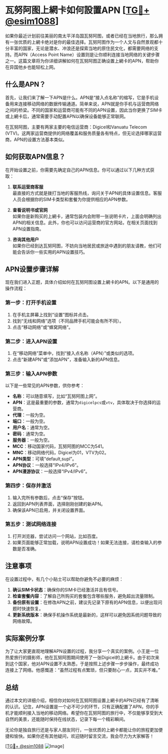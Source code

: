 # 瓦努阿图上網卡如何設置APN [[TG💪+ @esim1088](https://t.me/s/esim1088)]

如果你最近计划前往美丽的南太平洋岛国瓦努阿图，或者已经在当地旅行，那么拥有一张优质的上網卡绝对是你的最佳选择。瓦努阿图作为一个人文与自然景观都十分丰富的国家，无论是潜水、冲浪还是探索当地的原住民文化，都需要网络的支持。而APN（Access Point Name）设置则是让你顺利连接当地网络的关键步骤之一。这篇文章将为你详细讲解如何在瓦努阿图正确设置上網卡的APN，帮助你在异国他乡也能轻松上网。

## 什么是APN？

首先，让我们来了解一下APN是什么。APN是“接入点名称”的缩写，它是手机设备用来连接移动网络的数据传输通道。简单来说，APN就是你手机与运营商网络之间的桥梁。不同的国家和运营商可能有不同的APN设置，因此当你更换了SIM卡或上網卡后，通常需要手动配置APN以确保设备能够正常联网。

在瓦努阿图，主要有两家主要的电信运营商：Digicel和Vanuatu Telecom (VTV)。这两家运营商提供的网络覆盖和服务质量各有特点，但无论选择哪家运营商，APN的设置方法基本类似。

## 如何获取APN信息？

在开始设置之前，你需要先确定自己的APN信息。你可以通过以下几种方式获取：

1. **联系运营商客服**  
   最直接的方式就是拨打当地的客服热线，询问关于APN的具体设置信息。客服人员会根据你的SIM卡类型和套餐为你提供相应的APN参数。

2. **查看说明书或官网**  
   如果你是新购买的上網卡，通常包装内会附带一张说明卡片，上面会明确列出APN的相关信息。此外，你也可以访问运营商的官方网站，在相关页面找到APN设置指南。

3. **咨询其他用户**  
   如果你已经到达瓦努阿图，不妨向当地居民或旅途中遇到的朋友请教，他们可能会告诉你一些实用的APN设置技巧。

## APN设置步骤详解

现在我们进入正题，具体介绍如何在瓦努阿图设置上網卡的APN。以下是通用的操作流程：

### 第一步：打开手机设置

1. 在手机主屏幕上找到“设置”图标并点击。
2. 找到“无线和网络”选项（不同品牌手机可能会有所不同）。
3. 点击“移动网络”或“蜂窝网络”。

### 第二步：进入APN设置

1. 在“移动网络”菜单中，找到“接入点名称（APN）”或类似的选项。
2. 点击“新建APN”或“添加APN”，准备输入新的APN信息。

### 第三步：输入APN参数

以下是一些常见的APN参数，供你参考：

- **名称**：可以随意填写，比如“瓦努阿图上网”。
- **APN**：这是最重要的参数，通常为`digicelpcs`或`vtv`，具体取决于你选择的运营商。
- **代理**：一般为空。
- **端口**：一般为空。
- **用户名**：通常为空。
- **密码**：通常为空。
- **服务器**：一般为空。
- **MCC**：移动国家代码，瓦努阿图的MCC为541。
- **MNC**：移动网络代码，Digicel为01，VTV为02。
- **APN类型**：可填“default,supl”。
- **APN协议**：一般选择“IPv4/IPv6”。
- **APN漫游协议**：一般选择“IPv4/IPv6”。

### 第四步：保存并激活

1. 输入完所有参数后，点击“保存”按钮。
2. 返回到APN列表界面，选择刚刚创建的新APN。
3. 确保该APN已启用，并关闭设置界面。

### 第五步：测试网络连接

1. 打开浏览器，尝试访问一个网站，比如百度。
2. 如果页面能够正常加载，说明APN设置成功！如果无法连接，请检查输入的参数是否准确。

## 注意事项

在设置过程中，有几个小贴士可以帮助你避免不必要的麻烦：

1. **确认SIM卡状态**：确保你的SIM卡已经激活并且有信号。
2. **检查套餐内容**：了解自己所购买的套餐包含哪些服务，避免超出流量限制。
3. **备份原有设置**：在修改APN之前，建议先记录下原有的APN信息，以便出现问题时快速恢复。
4. **更新系统版本**：确保手机操作系统是最新的，这样可以避免因系统问题导致的网络故障。

## 实际案例分享

为了让大家更直观地理解APN设置的过程，我分享一个真实的案例。小王是一位热爱旅行的摄影师，他在瓦努阿图期间使用了一张Digicel的上網卡。由于初次来到这个国家，他对APN设置不太熟悉，于是按照上述步骤一步步操作，最终成功连接上了网络。他感慨道：“虽然过程有点繁琐，但只要耐心一点，其实并不难。”

## 总结

通过本文的详细介绍，相信你对如何在瓦努阿图设置上網卡的APN已经有了清晰的认识。记住，APN设置是一个必不可少的环节，只有正确配置了APN，你的手机才能顺利接入当地的移动网络。希望你在瓦努阿图的旅行中，不仅能够享受到大自然的美景，还能随时保持在线状态，记录下每一个精彩瞬间。

无论你是独自旅行还是与家人朋友同行，一张优质的上網卡都能让你的旅程更加便捷和愉快。如果你还有其他疑问，欢迎随时留言交流，我会尽力为大家解答！

[[TG💪+ @esim1088](https://t.me/s/esim1088) ![Image](https://i.postimg.cc/4NQfJmqS/Snipaste-2025-05-13-00-14-12.png)]
